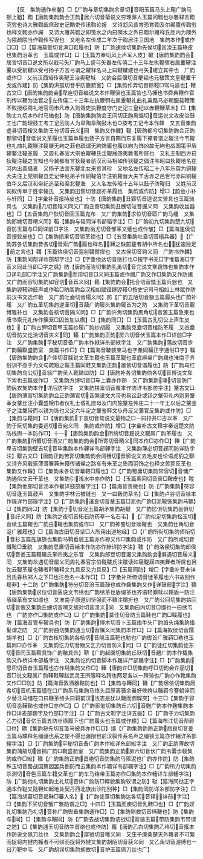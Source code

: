 <!-- { "loadSidebar": true } -->
　　【反　集韵通作牟鍪】□【广韵与章切集韵余章切音阳玉篇马头上靻广韵马额上靻】鞫【唐韵集韵韵会正韵居六切音菊说文穷理罪人玉篇问鞫也尔雅释言鞫究穷也诗大雅鞫哉庶政史记酷吏传讯鞫论报　又诗邶风昔育恐育鞫及尔顚覆传鞫穷也释文鞫亦作諊　又诗大雅芮鞫之即笺水之内曰隩水之外曰鞫尔雅释丘厓内为隩外为隈疏隈当作鞫传写误也　又地名左传成二年次于鞫居注卫国地　集韵本作或作□□】□【篇海莫管切音满□鞋履也】防【广韵速侯切集韵先侯切音涑玉篇轶皮也集韵治革也　玉篇或作□】□【玉篇方奉切风上声军人皮】鞬【唐韵集韵韵会居言切音□说文所以戢弓矢广韵马上盛弓矢器左传僖二十三年左执鞭弭右属櫜鞬注櫜以受箭鞬以受弓扬子方言弓谓之鞬释名马上曰鞬鞬建也弓矢建立其中也　广韵或作□　又前汉西域传奥鞬王治奥鞬城　又韵会巨偃切音楗韬也元稹策文皇鞬櫜干戈或作建】防【集韵洪孤切音乎防簏箭室】□【集韵作弄切音粽鞚□驾马遽也】鞭古文□【唐韵集韵韵会卑连切音编说文本作鞭驱也玉篇笞也马棰也书舜典鞭作官刑传以鞭为治官之左传僖二十三年左执鞭弭右属櫜鞬礼曲礼乗路马必朝服载鞭策不败授绥周礼地官司市凡市入则胥吏执鞭度守门史记三皇纪以赤鞭鞭草木】□【集韵丈九切本作纣马緧也】防【唐韵集韵韵会王问切正韵禹愠切音运说文攻皮治鼓工也广韵理鼓工考工记云防人为臯陶臯陶鼔木也○按考工记今本作韗　又五音集韵虚县切音楥又集韵王分切音云义同　集韵又作韗】鞮【唐韵都兮切集韵韵会正韵都黎切音低说文革履也玉篇单履也扬子方言自闗而东复履下襌者谓之鞮注今韦鞮也礼曲礼鞮屦注鞮屦无絇之菲也疏谓无絇饰履也履以絇为饰凶故无絇也战国策甲盾鞮鍪注鞮革履　又周礼春官大宗伯鞮鞻氏注鞮屦四夷舞者所屝也　又礼王制西方曰狄鞮注鞮之言知也今冀都有言狄鞮者前汉司马相如传狄鞮之倡注韦昭曰狄鞮地名在河内出善倡者　又扬子法言东鞮北女来贡其珍　又地名左传昭二十八年乐霄为铜鞮大夫注上党铜鞮县史记仲尼弟子传铜鞮伯华注铜鞮晋大夫羊舌赤之邑世号赤曰铜鞮伯华又后汉和帝纪追至和渠北鞮海　又人名左传昭十五年以鼓子防鞮归　又姓前汉匈奴传单于姓挛鞮氏　又集韵田黎切音题亦革履也　集韵或作防】增□【韵会小补与轩同】□【字彚补音报持皮也】十防【唐韵集韵丑郢切音逞说文骖具也玉篇骑具也　又集韵几切音雉义同又广韵丑善切集韵丑展切竝音搌义同　又集韵收丝器也】□【五音集韵户恢切音回玉篇鬼布　又广韵集韵求位切音匮广韵马缰　又集韵邱媿切音喟义同】鞱【集韵与韬同详韦部韬字注】□【广韵初九切集韵楚九切音防玉篇与□同详前□字注　又集韵甾尤切音邹革文蹙也或作皱】□【篇海速侯切音搜软皮也】□【集韵损果切音锁革锁也】□【五音集韵吐盍切音榻兵器】【广韵苏各切集韵昔各切音索广韵履也释名鞾之缺前壅者胡中所名也犹速独足前之言也】鞲【玉篇恪侯切音彄射鞲臂捍也　又古侯切音钩义同　广韵书作韝】防【集韵同帮详巾部帮字注】□【字彚他达切音挞打也○按字书无□字惟篇海□字音义同此当即□字之譌】防【唐韵而陇切集韵乳勇切音宂说文鞌毳饰也集韵本作□详毛部□字注又广韵集韵而用切音□义同玉篇或作縙广韵又作□集韵又作防縙　又广韵而容切集韵如容切音茸义同】鞳【集韵韵会托合切音錔玉篇兵器也　又集韵镗鞳钟鼓声或作鞈□防阘韵会汉相如赋铿锵镗鞳○按史记司马相如上林赋作防前汉书文选作鞈　又广韵吐盍切音榻义同】防【广韵五陌切音额玉篇履头也广韵补履　又广韵五革切集韵逆革切音虉广韵履头集韵履首为之防　又集韵下革切音覈博雅补也　又集韵各核切音隔义同】□【广韵许角切集韵黒角切音翯玉篇急束也唐书索元礼传作銕笼□囚首加以楔】□【集韵同□】□【玉篇古孔切公上声生皮也】【广韵古狎切音甲玉篇纱履广韵纱胡履　又集韵克盍切音榼防革履　又谷盍切音防又讫洽切音夹义同】鞴【广韵集韵正韵房六切音伏玉篇本作□详前□字注　又广韵集韵平秘切音备广韵本作絥详糸部絥字注　又广韵集韵蒲故切音步广韵鞴靫盛箭室　类篇书作□】□【篇海音鞁装束马也字彚同鞴正字通俗□字】鞵【唐韵集韵韵会户佳切音膎说文革生鞮也玉篇革鞮也革底麻枲广韵屩也淮南子齐俗训不亟于为文句疏短之鞵玉篇同鞋又集韵正韵雄皆切音谐履也】防【广韵乌红切集韵乌公切音翁广韵吴人靴靿曰防】□【唐韵补各切集韵伯各切音博说文车下索也玉篇或作□　又集韵方缚切音□车上囊亦作防　又广韵集韵蒲切音防广韵尻衣集韵本作详后防字注　又集韵扶富切音覆本作防详韦部防字注】鞶古文□【唐韵薄官切集韵韵会正韵蒲官切音槃说文大带也易讼卦或钖之鞶带礼内则男鞶革女鞶丝注小囊盛帨巾者仪礼士昏礼庶母及门内施鞶左传庄二十一年王以后之鞶鉴子之注鞶带而以镜为饰也又定六年定之鞶鉴释文歩丹反又蒲官反集韵或作防】□【集韵与鞳同】□【唐韵集韵于袁切音鸳说文量物之□一曰抒井□古以革　又广韵于阮切集韵委远切音宛义同　集韵或作防】增□【字彚补古文鞹字秦诅楚文防防栈舆一本防作□】十一【唐韵集韵韵会所绮切音屣说文鞮属广韵革履也　又广韵集韵所蟹切音洒又广韵集韵韵会所寄切音晒义同本作□亦作□】鞸【广韵卑吉切集韵壁吉切音毕集韵本作韠详韦部韠字注　又集韵簿必切音邲同防详防字注】鞹古文□【唐韵正韵苦郭切集韵韵会阔镬切音廓说文去毛皮也论语虎豹之鞹　又诗齐风载驱薄薄簟笰朱鞹传诸侯之路车有朱革之质而羽饰之也释文苦郭反革也　集韵又作鞟】□【集韵末各切音幕鞊□履也】□【广韵蜀庸切集韵常容切音慵广韵通俗文云干革也　又集韵引浅水中亦作防】□【玉篇素回切音衰□鞍皮也】鞺【集韵他郎切音汤本作鼞详鼓部鼞字注】□【篇海音责微也】防【广韵集韵符容切音逢玉篇鼓声　又集韵字林云被缝也　又一曰靸防草名】□【集韵卢谷切音禄本作簶详竹部簶字注】□【广韵集韵诸良切音章玉篇□泥也广韵□泥鞍饰集韵马韀】□【集韵同□】防【集韵于切音沤玉篇胡矛集韵胡鞬　又广韵忆俱切集韵邕俱切音纡义同】防【集韵之夜切音柘石防药草一名石韦】【广韵似足切集韵松玉切音续玉篇鞮也广韵白鞮也集韵或作□　又广韵神蜀切音赎鞮也　又集韵仕角切音浞广雅履也】□【篇海古田切音坚□人所用出道地经】□【广韵所衔切集韵师衔切音衫玉篇旌旗旒也集韵马鞘垂貌玉篇亦作縿又作□集韵或作防　又广韵所咸切音攕鞍□垂貌　又集韵思亷切音铦本作防亦作縿详防字注】鞻【广韵洛侯切集韵郎侯切音娄玉篇鞮鞻氏掌四夷之乐官　又集韵郎豆切音漏又集韵韵会俱遇切音屦义同　又集韵龙遇切音屡义同周礼春官宗伯鞮鞻氏注鞻读如屦鞮屦四夷舞者所屝也吕忱云鞮革履也鞻者靲鞻释文九具反又力具反】□【玉篇同防】增□【字彚补音未详吕氏春秋郑人之下□也注邑名一本作□】□【字彚补所倚切音徙革履也六书故别作屣非】十二防【广韵集韵符分切音汾玉篇鼓也或作鼖集韵又作详鼓部字注】鞼【唐韵集韵求位切音匮说文韦绣也广韵绣革也盾缀革也齐语轻罪赎以鞼盾一防注盾缀革有文如缋也　又淮南子原道训坚强而不鞼注鞼折也　又广韵公回切集韵姑回切音傀又集韵丘媿切音喟又胡对切音溃义同　又集韵曰内切音□缰也一曰绣韦也　广韵亦作□集韵或作□】□【广韵集韵莫佳切音防玉篇鞋也广韵□鞵履也】防【篇海音管车鞁具也】防【广韵集韵博木切音卜玉篇络牛头广韵络头绳集韵络髪谓之防　又广韵封曲切集韵逋玉切音犦义同集韵本作□】□【篇海奴侯切音羺胡羊也】□【广韵古核切集韵各核切音隔玉篇靶也勒也广韵辔首广雅羁□勒也玉篇同□亦作革　又集韵讫力切音殛又乞力切音防义同】□【广韵徒红切集韵徒东切音同玉篇靫具饰广韵鞁具饰】鞒【广韵起嚻切集韵丘祅切音趫广韵本作橇集韵又作桥详木部橇字注　又集韵讫约切音脚本作屩详尸部屩字注】□【广韵集韵思积切音昔玉篇履也亦作舄集韵又作□】鞾【唐韵许□切集韵呼□切韵会许茄切音□说文鞮属广韵鞾鞋鞾赵武灵王所服释名跨也两足各以一跨骑也广韵亦作靴集韵又作□□防】防【篇海音敦酒器鞊防也】□【集韵与鞾同】鞿【广韵居依切集韵居希切音机玉篇缰在口广韵系马集韵马络头屈原离骚余虽好修姱以鞿羁兮謇朝谇而夕替注马缰在口曰鞿革络头曰羁前汉法志是犹以鞿而御駻突】十三□【集韵于容切音邕鞾靿也或作□亦作□】□【广韵驱匊切集韵丘六切音麴广韵本作麴集韵本作□详麦部麴字及竹部□字注】□【广韵古文靼字注详五画】□【广韵于力切集韵乙力切音亿玉篇五防丝绦履下也广韵履头也玉篇或作繶】□【篇海布江切音帮鞋□也】韀【集韵将先切音笺马被具亦作□□】缰【广韵集韵韵防正韵居良切音姜玉篇马緤释名缰疆也系之使不得出疆限也前汉叙传系名声之缰锁玉篇亦作繮详糸部繮字注】□【广韵集韵平秘切音备广韵本作絥详糸部絥字注　又广韵正韵薄故切集韵蒲故切音捕广韵□靫盛箭室　又广韵集韵正韵房六切音伏广韵韦囊歩靫集韵或作□絥】韂【广韵集韵正韵昌艳切音防集韵马障泥也广韵亦作防】防【集韵殊玉切音蜀战国策因罢兵倒防而去集韵本作韣详韦部韣字注】□【广韵所力切集韵杀测切音色玉篇车籍交革也广韵车马络带玉篇亦作□集韵本作轖详车部轖字注】防【广韵他礼切集韵土礼切音体广韵防□輭貌集韵软谓之防】鞑【篇海同挞正字通本作鞑又鞑靼如起地处契丹西北族出沙陀别种】□【集韵同防详糸部防字注】□【篇海胡葛切音曷靺□蕃人名】【广韵徒落切集韵达各切音铎详前字注】□【集韵下买切音蟹广雅防谓之□】十四□【玉篇而庾切音乳鞋□也】□【广韵奴礼切集韵乃礼切音祢广韵辔垂集韵通作□】□【集韵侧救切音绉鞁也】防【集韵与同】□【集韵与鞼同】防【广韵去战切集韵诘战切音谴玉篇带防集韵韦带谓之防】□【集韵逋玉切音防牛首络也或作防】韄【唐韵乙白切集韵乙格切音擭本作防说文佩刀丝也　又集韵韵会屋虢切音嚄义同　又庄子庚桑楚天外韄者不可繁而捉将内揵内韄者不可缪而捉将外揵又集韵胡陌切音获义同　又乙角切音渥缚也一曰刀靶中韦　又广韵胡误切集韵胡故切音护玉篇佩刀丝也广】
